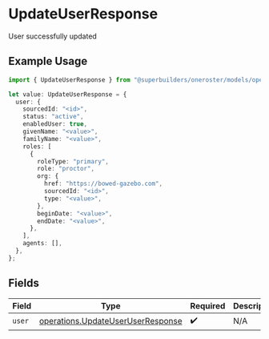 # UpdateUserResponse

User successfully updated

## Example Usage

```typescript
import { UpdateUserResponse } from "@superbuilders/oneroster/models/operations";

let value: UpdateUserResponse = {
  user: {
    sourcedId: "<id>",
    status: "active",
    enabledUser: true,
    givenName: "<value>",
    familyName: "<value>",
    roles: [
      {
        roleType: "primary",
        role: "proctor",
        org: {
          href: "https://bowed-gazebo.com",
          sourcedId: "<id>",
          type: "<value>",
        },
        beginDate: "<value>",
        endDate: "<value>",
      },
    ],
    agents: [],
  },
};
```

## Fields

| Field                                                                                  | Type                                                                                   | Required                                                                               | Description                                                                            |
| -------------------------------------------------------------------------------------- | -------------------------------------------------------------------------------------- | -------------------------------------------------------------------------------------- | -------------------------------------------------------------------------------------- |
| `user`                                                                                 | [operations.UpdateUserUserResponse](../../models/operations/updateuseruserresponse.md) | :heavy_check_mark:                                                                     | N/A                                                                                    |